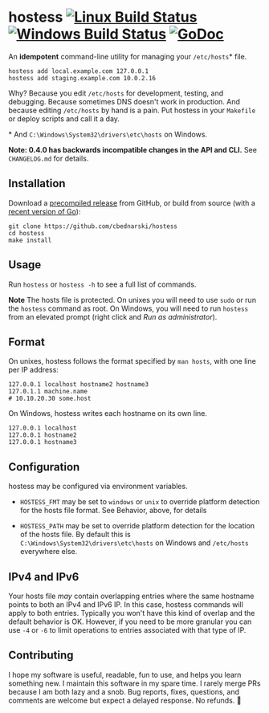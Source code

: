 # hostess [![Linux Build Status](https://travis-ci.org/cbednarski/hostess.svg)](https://travis-ci.org/cbednarski/hostess) [![Windows Build Status](https://ci.appveyor.com/api/projects/status/wtxqb880b7v9dfgn/branch/master?svg=true)](https://ci.appveyor.com/project/cbednarski/hostess/branch/master) [![GoDoc](https://godoc.org/github.com/cbednarski/hostess?status.svg)](http://godoc.org/github.com/cbednarski/hostess)

An **idempotent** command-line utility for managing your `/etc/hosts`* file.

    hostess add local.example.com 127.0.0.1
    hostess add staging.example.com 10.0.2.16

Why? Because you edit `/etc/hosts` for development, testing, and debugging.
Because sometimes DNS doesn't work in production. And because editing
`/etc/hosts` by hand is a pain. Put hostess in your `Makefile` or deploy scripts
and call it a day.

\* And `C:\Windows\System32\drivers\etc\hosts` on Windows.

**Note: 0.4.0 has backwards incompatible changes in the API and CLI.** See
`CHANGELOG.md` for details.

## Installation

Download a [precompiled release](https://github.com/cbednarski/hostess/releases)
from GitHub, or build from source (with a [recent version of Go](https://golang.org/dl)):

    git clone https://github.com/cbednarski/hostess
    cd hostess
    make install

## Usage

Run `hostess` or `hostess -h` to see a full list of commands.

**Note** The hosts file is protected. On unixes you will need to use `sudo` or
run the `hostess` command as root. On Windows, you will need to run `hostess`
from an elevated prompt (right click and _Run as administrator_).

## Format

On unixes, hostess follows the format specified by `man hosts`, with one line
per IP address:

    127.0.0.1 localhost hostname2 hostname3
    127.0.1.1 machine.name
    # 10.10.20.30 some.host

On Windows, hostess writes each hostname on its own line.

    127.0.0.1 localhost
    127.0.0.1 hostname2
    127.0.0.1 hostname3

## Configuration

hostess may be configured via environment variables.

- `HOSTESS_FMT` may be set to `windows` or `unix` to override platform detection
  for the hosts file format. See Behavior, above, for details

- `HOSTESS_PATH` may be set to override platform detection for the location of
  the hosts file. By default this is `C:\Windows\System32\drivers\etc\hosts` on
  Windows and `/etc/hosts` everywhere else.

## IPv4 and IPv6

Your hosts file _may_ contain overlapping entries where the same hostname points
to both an IPv4 and IPv6 IP. In this case, hostess commands will apply to both
entries. Typically you won't have this kind of overlap and the default behavior
is OK. However, if you need to be more granular you can use `-4` or `-6` to
limit operations to entries associated with that type of IP.

## Contributing

I hope my software is useful, readable, fun to use, and helps you learn
something new. I maintain this software in my spare time. I rarely merge PRs
because I am both lazy and a snob. Bug reports, fixes, questions, and comments
are welcome but expect a delayed response. No refunds. 👻

